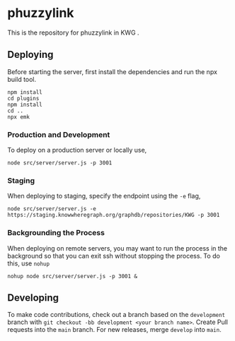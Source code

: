 # phuzzylink
This is the repository for phuzzylink in KWG .

## Deploying

Before starting the server, first install the dependencies and run the npx build tool.

```
npm install
cd plugins
npm install
cd ..
npx emk
```

### Production and Development
To deploy on a production server or locally use,

`node src/server/server.js -p 3001`

### Staging
When deploying to staging, specify the endpoint using the `-e` flag,

`node src/server/server.js -e https://staging.knowwheregraph.org/graphdb/repositories/KWG -p 3001`

### Backgrounding the Process

When deploying on remote servers, you may want to run the process in the background so that you can exit ssh without stopping the process. To do this, use `nohup`

`nohup node src/server/server.js -p 3001 &`

## Developing

To make code contributions, check out a branch based on the `development` branch with `git checkout -bb development <your branch name>`. Create Pull requests into the `main` branch. For new releases, merge `develop` into `main`.